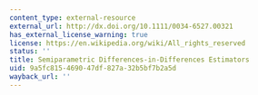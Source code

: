 ```yaml
---
content_type: external-resource
external_url: http://dx.doi.org/10.1111/0034-6527.00321
has_external_license_warning: true
license: https://en.wikipedia.org/wiki/All_rights_reserved
status: ''
title: Semiparametric Differences-in-Differences Estimators
uid: 9a5fc815-4690-47df-827a-32b5bf7b2a5d
wayback_url: ''
---
```

